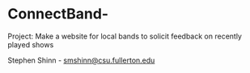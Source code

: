 # ConnectBand-
Project: Make a website for local bands to solicit feedback on recently played shows 

Stephen Shinn - smshinn@csu.fullerton.edu
